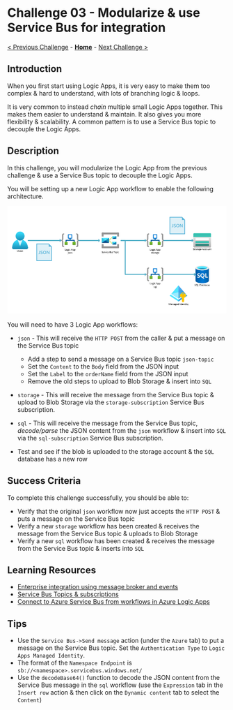 # Challenge 03 - Modularize & use Service Bus for integration

[< Previous Challenge](./Challenge-02.md) - **[Home](../README.md)** - [Next Challenge >](./Challenge-04.md)

## Introduction

When you first start using Logic Apps, it is very easy to make them too complex & hard to understand, with lots of branching logic & loops.

It is very common to instead _chain_ multiple small Logic Apps together. This makes them easier to understand & maintain. It also gives you more flexibility & scalability. A common pattern is to use a Service Bus topic to decouple the Logic Apps.

## Description

In this challenge, you will modularize the Logic App from the previous challenge & use a Service Bus topic to decouple the Logic Apps.

You will be setting up a new Logic App workflow to enable the following architecture.

![Architecture](./Content/Challenge-03/.img/architecture.png)

You will need to have 3 Logic App workflows:

- `json` - This will receive the `HTTP POST` from the caller & put a message on the Service Bus topic
  - Add a step to send a message on a Service Bus topic `json-topic`
  - Set the `Content` to the `Body` field from the JSON input
  - Set the `Label` to the `orderName` field from the JSON input
  - Remove the old steps to upload to Blob Storage & insert into `SQL`
- `storage` - This will receive the message from the Service Bus topic & upload to Blob Storage via the `storage-subscription` Service Bus subscription.
- `sql` - This will receive the message from the Service Bus topic, _decode/parse_ the JSON content from the `json` workflow & insert into `SQL` via the `sql-subscription` Service Bus subscription.

- Test and see if the blob is uploaded to the storage account & the `SQL` database has a new row

## Success Criteria

To complete this challenge successfully, you should be able to:
- Verify that the original `json` workflow now just accepts the `HTTP POST` & puts a message on the Service Bus topic
- Verify a new `storage` workflow has been created & receives the message from the Service Bus topic & uploads to Blob Storage
- Verify a new `sql` workflow has been created & receives the message from the Service Bus topic & inserts into `SQL`

## Learning Resources

- [Enterprise integration using message broker and events](https://learn.microsoft.com/en-us/azure/architecture/example-scenario/integration/queues-events)
- [Service Bus Topics & subscriptions](https://learn.microsoft.com/en-us/azure/service-bus-messaging/service-bus-queues-topics-subscriptions#topics-and-subscriptions)
- [Connect to Azure Service Bus from workflows in Azure Logic Apps](https://learn.microsoft.com/en-us/azure/connectors/connectors-create-api-servicebus?tabs=standard)

## Tips
- Use the `Service Bus->Send message` action (under the `Azure` tab) to put a message on the Service Bus topic. Set the `Authentication Type` to `Logic Apps Managed Identity`.
- The format of the `Namespace Endpoint` is `sb://<namespace>.servicebus.windows.net/`
- Use the `decodeBase64()` function to decode the JSON content from the Service Bus message in the `sql` workflow (use the `Expression` tab in the `Insert row` action & then click on the `Dynamic content` tab to select the `Content`)